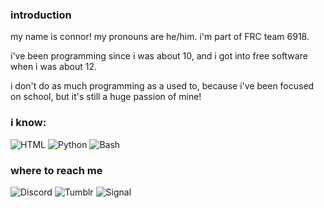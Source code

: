 ### introduction
my name is connor! my pronouns are he/him. i'm part of FRC team 6918.

i've been programming since i was about 10, and i got into free software when i was about 12.

i don't do as much programming as a used to, because i've been focused on school, but it's still a huge passion of mine!

### i know:
![HTML](https://img.shields.io/badge/html-%23E34F26.svg?style=flat&logo=html5&logoColor=white)
![Python](https://img.shields.io/badge/python-3670A0?style=flat&logo=python&logoColor=ffdd54)
![Bash](https://img.shields.io/badge/bash-%23121011.svg?style=flat&logo=gnu-bash&logoColor=white)

### where to reach me
![Discord](https://img.shields.io/badge/connorthecanoe-%237289DA.svg?style=flat&logo=discord&logoColor=white)
![Tumblr](https://img.shields.io/badge/connorscornor-%2336465D.svg?style=flat&logo=tumblr&logoColor=white)
![Signal](https://img.shields.io/badge/connorbritton.67-%233B45FD.svg?style=flat&logo=signal&logoColor=white)
